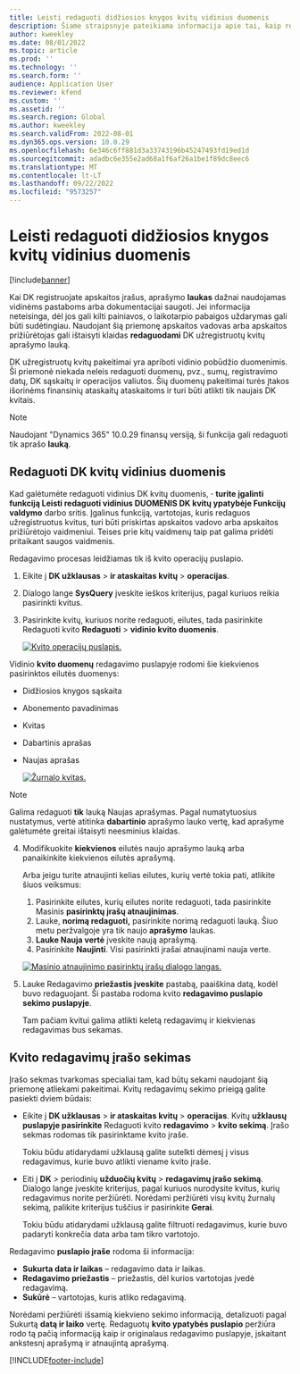 ```yaml
---
title: Leisti redaguoti didžiosios knygos kvitų vidinius duomenis
description: Šiame straipsnyje pateikiama informacija apie tai, kaip redaguoti vidinius DK kvitų duomenis.
author: kweekley
ms.date: 08/01/2022
ms.topic: article
ms.prod: ''
ms.technology: ''
ms.search.form: ''
audience: Application User
ms.reviewer: kfend
ms.custom: ''
ms.assetid: ''
ms.search.region: Global
ms.author: kweekley
ms.search.validFrom: 2022-08-01
ms.dyn365.ops.version: 10.0.29
ms.openlocfilehash: 6e346c6ff881d3a33743196b45247493fd19ed1d
ms.sourcegitcommit: adadbc6e355e2ad68a1f6af26a1be1f89dc8eec6
ms.translationtype: MT
ms.contentlocale: lt-LT
ms.lasthandoff: 09/22/2022
ms.locfileid: "9573257"
---
```

# <a name="allow-edits-to-internal-data-on-general-ledger-vouchers"></a>Leisti redaguoti didžiosios knygos kvitų vidinius duomenis

[!include[banner](../includes/banner.md)]


Kai DK registruojate apskaitos įrašus, aprašymo **laukas** dažnai naudojamas vidinėms pastaboms arba dokumentacijai saugoti. Jei informacija neteisinga, dėl jos gali kilti painiavos, o laikotarpio pabaigos uždarymas gali būti sudėtingiau. Naudojant šią priemonę apskaitos vadovas arba apskaitos prižiūrėtojas gali ištaisyti klaidas **redaguodami** DK užregistruotų kvitų aprašymo lauką.

DK užregistruotų kvitų pakeitimai yra apriboti vidinio pobūdžio duomenimis. Ši priemonė niekada neleis redaguoti duomenų, pvz., sumų, registravimo datų, DK sąskaitų ir operacijos valiutos. Šių duomenų pakeitimai turės įtakos išorinėms finansinių ataskaitų ataskaitoms ir turi būti atlikti tik naujais DK kvitais.

> [!NOTE]
> Naudojant "Dynamics 365" 10.0.29 finansų versiją, ši funkcija gali redaguoti tik aprašo **lauką**.

## <a name="edit-internal-data-on-general-ledger-vouchers"></a>Redaguoti DK kvitų vidinius duomenis

Kad galėtumėte redaguoti vidinius DK kvitų duomenis, **·** **turite įgalinti funkciją Leisti redaguoti vidinius DUOMENIS DK kvitų ypatybėje Funkcijų valdymo** darbo sritis.
Įgalinus funkciją, vartotojas, kuris redaguos užregistruotus kvitus, turi būti priskirtas apskaitos vadovo arba apskaitos prižiūrėtojo vaidmeniui. Teises prie kitų vaidmenų taip pat galima pridėti pritaikant saugos vaidmenis.

Redagavimo procesas leidžiamas tik iš kvito operacijų puslapio.

1. Eikite į **DK užklausas** > **ir ataskaitas kvitų** > **operacijas**.
2. Dialogo lange **SysQuery** įveskite ieškos kriterijus, pagal kuriuos reikia pasirinkti kvitus.
3. Pasirinkite kvitų, kuriuos norite redaguoti, eilutes, tada pasirinkite Redaguoti kvito **Redaguoti** > **vidinio kvito duomenis**.

    [![Kvito operacijų puslapis.](./media/voucher-transactions-page.png)](./media/voucher-transactions-page.png)
    
Vidinio **kvito duomenų** redagavimo puslapyje rodomi šie kiekvienos pasirinktos eilutės duomenys:
  
  - Didžiosios knygos sąskaita
  - Abonemento pavadinimas
  - Kvitas
  - Dabartinis aprašas
  - Naujas aprašas

    [![Žurnalo kvitas.](./media/edit-internal-voucher-data.png)](./media/edit-internal-voucher-data.png)
    
> [!NOTE]
> Galima redaguoti **tik** lauką Naujas aprašymas. Pagal numatytuosius nustatymus, vertė atitinka **dabartinio** aprašymo lauko vertę, kad aprašyme galėtumėte greitai ištaisyti neesminius klaidas.

4. Modifikuokite **kiekvienos** eilutės naujo aprašymo lauką arba panaikinkite kiekvienos eilutės aprašymą.

   Arba jeigu turite atnaujinti kelias eilutes, kurių vertė tokia pati, atlikite šiuos veiksmus:

      1. Pasirinkite eilutes, kurių eilutes norite redaguoti, tada pasirinkite Masinis **pasirinktų įrašų atnaujinimas**.
      2. Lauke, **norimą redaguoti,** pasirinkite norimą redaguoti lauką. Šiuo metu peržvalgoje yra tik naujo **aprašymo** laukas.
      3. **Lauke Nauja vertė** įveskite naują aprašymą.
      4. Pasirinkite **Naujinti**. Visi pasirinkti įrašai atnaujinami nauja verte.

      [![Masinio atnaujinimo pasirinktų įrašų dialogo langas.](./media/bulk-update-selected-records.png)](./media/bulk-update-selected-records.png)
    
5. Lauke Redagavimo **priežastis įveskite** pastabą, paaiškina datą, kodėl buvo redaguojant. Ši pastaba rodoma kvito **redagavimo puslapio sekimo puslapyje**.

   Tam pačiam kvitui galima atlikti keletą redagavimų ir kiekvienas redagavimas bus sekamas.

## <a name="audit-trail-of-voucher-edits"></a>Kvito redagavimų įrašo sekimas

Įrašo sekmas tvarkomas specialiai tam, kad būtų sekami naudojant šią priemonę atliekami pakeitimai. Kvitų redagavimų sekimo prieigą galite pasiekti dviem būdais:

  - Eikite į **DK užklausas** > **ir ataskaitas kvitų** > **operacijas**. Kvitų **užklausų puslapyje pasirinkite** Redaguoti kvito **redagavimo** > **kvito sekimą**. Įrašo sekmas rodomas tik pasirinktame kvito įraše. 
   
    Tokiu būdu atidarydami užklausą galite sutelkti dėmesį į visus redagavimus, kurie buvo atlikti viename kvito įraše.
  
  - Eiti į **DK** > periodinių **užduočių kvitų** > **redagavimų įrašo sekimą**. Dialogo lange įveskite kriterijus, pagal kuriuos nurodysite kvitus, kurių redagavimus norite peržiūrėti. Norėdami peržiūrėti visų kvitų žurnalų sekimą, palikite kriterijus tuščius ir pasirinkite **Gerai**. 
    
    Tokiu būdu atidarydami užklausą galite filtruoti redagavimus, kurie buvo padaryti konkrečia data arba tam tikro vartotojo.

Redagavimo **puslapio įraše** rodoma ši informacija:

- **Sukurta data ir laikas** – redagavimo data ir laikas.
- **Redagavimo priežastis** – priežastis, dėl kurios vartotojas įvedė redagavimą.
- **Sukūrė** – vartotojas, kuris atliko redagavimą.

Norėdami peržiūrėti išsamią kiekvieno sekimo informaciją, detalizuoti pagal Sukurtą **datą ir laiko** vertę. Redaguotų **kvito ypatybės puslapio** peržiūra rodo tą pačią informaciją kaip ir originalaus redagavimo puslapyje, įskaitant ankstesnį aprašymą ir atnaujintą aprašymą.


[!INCLUDE[footer-include](../../includes/footer-banner.md)]
